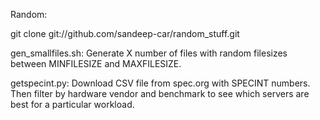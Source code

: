 Random:

git clone git://github.com/sandeep-car/random_stuff.git

gen_smallfiles.sh: Generate X number of files with random filesizes between MINFILESIZE and MAXFILESIZE. 

getspecint.py: Download CSV file from spec.org with SPECINT numbers. Then filter by hardware vendor and benchmark to see which servers are best for a particular workload.

